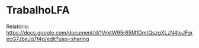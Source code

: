 # TrabalhoLFA

Relatório: https://docs.google.com/document/d/1VrktW95r65M1DmtQszgXLzN4loJFgrecG7JbeJq7f4g/edit?usp=sharing
